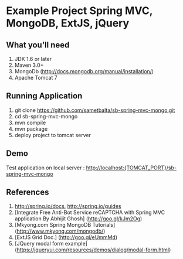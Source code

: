 # Example Project Spring MVC, MongoDB, ExtJS, jQuery

## What you’ll need

1. JDK 1.6 or later
2. Maven 3.0+
3. MongoDb (http://docs.mongodb.org/manual/installation/)
4. Apache Tomcat 7

## Running Application

1. git clone https://github.com/sametbalta/sb-spring-mvc-mongo.git
2. cd sb-spring-mvc-mongo
3. mvn compile
4. mvn package
5. deploy project to tomcat server

## Demo

Test application on local server : [http://localhost:{TOMCAT_PORT}/sb-spring-mvc-mongo](http://localhost:8080/sb-spring-mvc-mongo)

## References

1. http://spring.io/docs, http://spring.io/guides
2. [Integrate Free Anti-Bot Service reCAPTCHA with Spring MVC application By Abhijit Ghosh] (http://goo.gl/kJm2Og)
3. [Mkyong.com Spring MongoDB Tutorials] (http://www.mkyong.com/mongodb/)
4. [ExtJS Grid Doc.] (http://goo.gl/eUmmMd)
5. [JQuery modal form example] (https://jqueryui.com/resources/demos/dialog/modal-form.html)